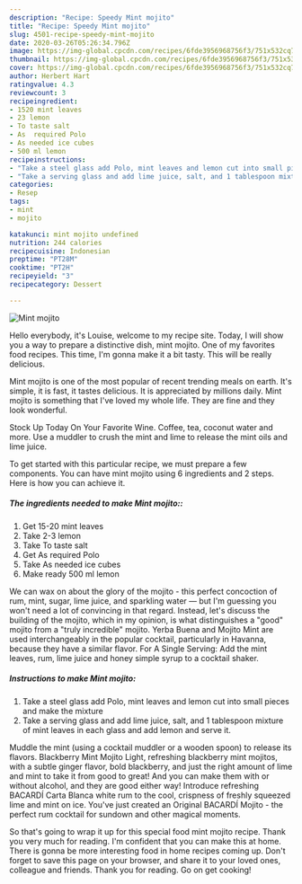 ```yaml
---
description: "Recipe: Speedy Mint mojito"
title: "Recipe: Speedy Mint mojito"
slug: 4501-recipe-speedy-mint-mojito
date: 2020-03-26T05:26:34.796Z
image: https://img-global.cpcdn.com/recipes/6fde3956968756f3/751x532cq70/mint-mojito-recipe-main-photo.jpg
thumbnail: https://img-global.cpcdn.com/recipes/6fde3956968756f3/751x532cq70/mint-mojito-recipe-main-photo.jpg
cover: https://img-global.cpcdn.com/recipes/6fde3956968756f3/751x532cq70/mint-mojito-recipe-main-photo.jpg
author: Herbert Hart
ratingvalue: 4.3
reviewcount: 3
recipeingredient:
- 1520 mint leaves
- 23 lemon
- To taste salt
- As  required Polo
- As needed ice cubes
- 500 ml lemon
recipeinstructions:
- "Take a steel glass add Polo, mint leaves and lemon cut into small pieces and make the mixture"
- "Take a serving glass and add lime juice, salt, and 1 tablespoon mixture of mint leaves in each glass and add lemon and serve it."
categories:
- Resep
tags:
- mint
- mojito

katakunci: mint mojito undefined
nutrition: 244 calories
recipecuisine: Indonesian
preptime: "PT28M"
cooktime: "PT2H"
recipeyield: "3"
recipecategory: Dessert

---
```



![Mint mojito](https://img-global.cpcdn.com/recipes/6fde3956968756f3/751x532cq70/mint-mojito-recipe-main-photo.jpg)

Hello everybody, it's Louise, welcome to my recipe site. Today, I will show you a way to prepare a distinctive dish, mint mojito. One of my favorites food recipes. This time, I'm gonna make it a bit tasty. This will be really delicious.

Mint mojito is one of the most popular of recent trending meals on earth. It's simple, it is fast, it tastes delicious. It is appreciated by millions daily. Mint mojito is something that I've loved my whole life. They are fine and they look wonderful.

Stock Up Today On Your Favorite Wine. Coffee, tea, coconut water and more. Use a muddler to crush the mint and lime to release the mint oils and lime juice.


To get started with this particular recipe, we must prepare a few components. You can have mint mojito using 6 ingredients and 2 steps. Here is how you can achieve it.

##### The ingredients needed to make Mint mojito::

1. Get 15-20 mint leaves
1. Take 2-3 lemon
1. Take To taste salt
1. Get As  required Polo
1. Take As needed ice cubes
1. Make ready 500 ml lemon


We can wax on about the glory of the mojito - this perfect concoction of rum, mint, sugar, lime juice, and sparkling water — but I&#39;m guessing you won&#39;t need a lot of convincing in that regard. Instead, let&#39;s discuss the building of the mojito, which in my opinion, is what distinguishes a &#34;good&#34; mojito from a &#34;truly incredible&#34; mojito. Yerba Buena and Mojito Mint are used interchangeably in the popular cocktail, particularly in Havanna, because they have a similar flavor. For A Single Serving: Add the mint leaves, rum, lime juice and honey simple syrup to a cocktail shaker. 

##### Instructions to make Mint mojito:

1. Take a steel glass add Polo, mint leaves and lemon cut into small pieces and make the mixture
1. Take a serving glass and add lime juice, salt, and 1 tablespoon mixture of mint leaves in each glass and add lemon and serve it.


Muddle the mint (using a cocktail muddler or a wooden spoon) to release its flavors. Blackberry Mint Mojito Light, refreshing blackberry mint mojitos, with a subtle ginger flavor, bold blackberry, and just the right amount of lime and mint to take it from good to great! And you can make them with or without alcohol, and they are good either way! Introduce refreshing BACARDÍ Carta Blanca white rum to the cool, crispness of freshly squeezed lime and mint on ice. You&#39;ve just created an Original BACARDÍ Mojito - the perfect rum cocktail for sundown and other magical moments. 

So that's going to wrap it up for this special food mint mojito recipe. Thank you very much for reading. I'm confident that you can make this at home. There is gonna be more interesting food in home recipes coming up. Don't forget to save this page on your browser, and share it to your loved ones, colleague and friends. Thank you for reading. Go on get cooking!
